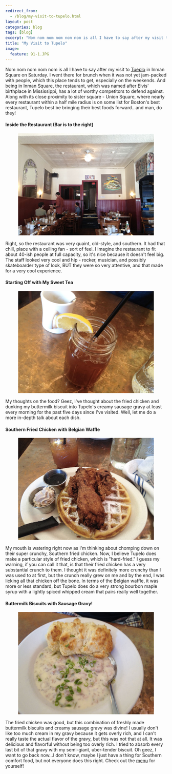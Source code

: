 ```yaml
---
redirect_from: 
  - /blog/my-visit-to-tupelo.html
layout: post
categories: blog
tags: [blog]
excerpt: "Nom nom nom nom nom nom is all I have to say after my visit to Tupelo in Inman Square on Saturday.  I went there for brunch when it was not yet jam-packed with people, but this place certainly gets that way for dinner, especially on the weekends. "
title: "My Visit to Tupelo"
image:
  feature: 91-1.JPG
---
```


Nom nom nom nom nom is all I have to say after my visit to [Tueplo](http://tupelo02139.com/) in Inman Square on Saturday.  I went there for brunch when it was not yet jam-packed with people, which this place tends to get, especially on the weekends.  And being in Inman Square, the restaurant, which was named after Elvis' birthplace in Mississippi, has a lot of worthy competitors to defend against. Along with its close proximity to sister square - Union Square, where nearly every restaurant within a half mile radius is on some list for Boston's best restaurant, Tupelo best be bringing their best foods forward...and man, do they! 

#### Inside the Restaurant (Bar is to the right)
<figure> <img src='/images/91-2.jpg'> </figure>

Right, so the restaurant was very quaint, old-style, and southern.  It had that chill, place with a ceiling fan - sort of feel.  I imagine the restaurant to fit about 40-ish people at full capacity, so it's nice because it doesn't feel big.  The staff looked very cool and hip - rocker, musician, and possibly skateboarder type of look, BUT they were so very attentive, and that made for a very cool experience.  

#### Starting Off with My Sweet Tea
<figure> <img src='/images/91-3.jpg'> </figure>

My thoughts on the food?  Geez, I've thought about the fried chicken and dunking my buttermilk biscuit into Tupelo's creamy sausage gravy at least every morning for the past five days since I've visited.  Well, let me do a more in-depth talk about each dish.

#### Southern Fried Chicken with Belgian Waffle
<figure> <img src='/images/91-4.jpg'> </figure>

My mouth is watering right now as I'm thinking about chomping down on their super crunchy, Southern fried chicken.  Now, I believe Tupelo does make a particular style of fried chicken, which is "hard-fried."  I guess my warning, if you can call it that, is that their fried chicken has a very substantial crunch to them.  I thought it was definitely more crunchy than I was used to at first, but the crunch really grew on me and by the end, I was licking all that chicken off the bone.  In terms of the Belgian waffle, it was more or less standard, but Tupelo does do a very strong bourbon maple syrup with a lightly spiced whipped cream that pairs really well together.


#### Buttermilk Biscuits with Sausage Gravy!  
<figure> <img src='/images/91-5.jpg'> </figure>

The fried chicken was good, but this combination of freshly made buttermilk biscuits and creamy sausage gravy was divine!  I usually don't like too much cream in my gravy because it gets overly rich, and I can't really taste the actual flavor of the gravy, but this was not that at all.  It was delicious and flavorful without being too overly rich.  I tried to absorb every last bit of that gravy with my semi-giant, uber-tender biscuit.  Oh geez, I want to go back now...I don't know, maybe I just have a thing for Southern comfort food, but not everyone does this right.  Check out the [menu](http://tupelo02139.com/menus/brunch-2/) for yourself!
